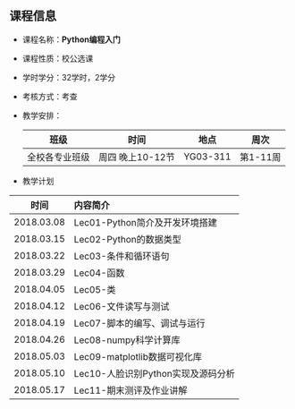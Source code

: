 ## 课程信息

* 课程名称：**Python编程入门**

* 课程性质：校公选课

* 学时学分：32学时，2学分

* 考核方式：考查

* 教学安排：

  |      班级      |       时间        |   地点   |   周次   |
  | :------------: | :---------------: | :------: | :------: |
  | 全校各专业班级 | 周四  晚上10-12节 | YG03-311 | 第1-11周 |

* 教学计划

| 时间 |   内容简介 |
| :------------: | :------ |
| 2018.03.08 | Lec01-Python简介及开发环境搭建 |
| 2018.03.15 | Lec02-Python的数据类型 |
| 2018.03.22 | Lec03-条件和循环语句|
| 2018.03.29 | Lec04-函数|
| 2018.04.05 | Lec05-类|
| 2018.04.12 | Lec06-文件读写与测试|
| 2018.04.19 | Lec07-脚本的编写、调试与运行|
| 2018.04.26 | Lec08-numpy科学计算库|
| 2018.05.03 | Lec09-matplotlib数据可视化库|
| 2018.05.10 | Lec10-人脸识别Python实现及源码分析|
| 2018.05.17 | Lec11-期末测评及作业讲解|
